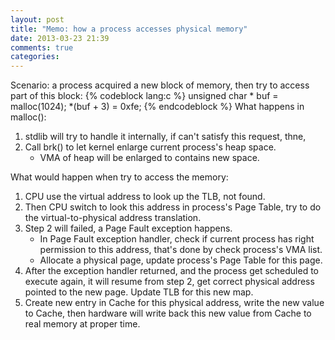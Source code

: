 ```yaml
---
layout: post
title: "Memo: how a process accesses physical memory"
date: 2013-03-23 21:39
comments: true
categories: 
---
```

Scenario: a process acquired a new block of memory, then try to access part of this block:
{% codeblock lang:c %}
        unsigned char * buf = malloc(1024);
        *(buf + 3) = 0xfe;
{% endcodeblock %}
What happens in malloc():

1. stdlib will try to handle it internally, if can't satisfy this request, thne,
2. Call brk() to let kernel enlarge current process's heap space.
    * VMA of heap will be enlarged to contains new space.

What would happen when try to access the memory:

1. CPU use the virtual address to look up the TLB, not found.
2. Then CPU switch to look this address in process's Page Table, try to do the virtual-to-physical address translation. 
3. Step 2 will failed, a Page Fault exception happens.
   * In Page Fault exception handler, check if current process has right permission to this address, that's done by check process's VMA list.
   * Allocate a physical page, update process's Page Table for this page.
4. After the exception handler returned, and the process get scheduled to execute again, it will resume from step 2, get correct physical address pointed to the new page. Update TLB for this new map.
5. Create new entry in Cache for this physical address, write the new value to Cache, then hardware will write back this new value from Cache to real memory at proper time. 
